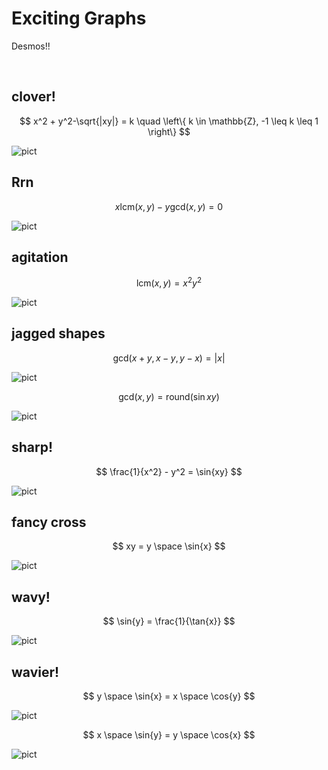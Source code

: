 # Exciting Graphs

Desmos!!


<br>


## clover!

$$
x^2 + y^2-\sqrt{|xy|} = k
\quad
\left\{ k \in \mathbb{Z}, -1 \leq k \leq 1 \right\}
$$

![pict](../../.assets/desmos/graphs/)


## Rrn

$$
x \text{lcm}(x, y) - y \text{gcd}(x, y) = 0
$$

![pict](../../.assets/desmos/graphs/)


## agitation

$$
\text{lcm}(x, y) = x^2 y^2
$$

![pict](../../.assets/desmos/graphs/)


## jagged shapes

$$
\text{gcd}(x + y, x - y, y - x) = |x|
$$

![pict](../../.assets/desmos/graphs/)

$$
\text{gcd}(x, y) = \text{round}(\sin{xy})
$$

![pict](../../.assets/desmos/graphs/)


## sharp!

$$
\frac{1}{x^2} - y^2 = \sin{xy}
$$

![pict](../../.assets/desmos/graphs/)


## fancy cross

$$
xy = y \space \sin{x}
$$

![pict](../../.assets/desmos/graphs/)


## wavy!

$$
\sin{y} = \frac{1}{\tan{x}}
$$

![pict](../../.assets/desmos/graphs/)


## wavier!

$$
y \space \sin{x} = x \space \cos{y}
$$

![pict](../../.assets/desmos/graphs/)

$$
x \space \sin{y} = y \space \cos{x}
$$

![pict](../../.assets/desmos/graphs/)
